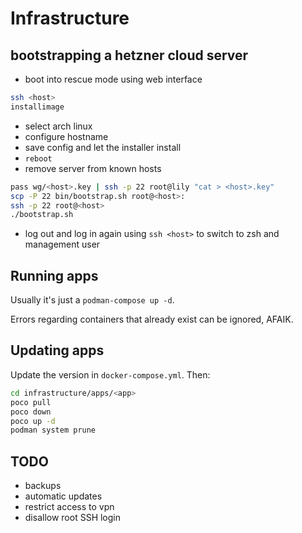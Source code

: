 # Infrastructure

## bootstrapping a hetzner cloud server

- boot into rescue mode using web interface

```sh
ssh <host>
installimage
```

- select arch linux
- configure hostname
- save config and let the installer install
- `reboot`
- remove server from known hosts

```sh
pass wg/<host>.key | ssh -p 22 root@lily "cat > <host>.key"
scp -P 22 bin/bootstrap.sh root@<host>:
ssh -p 22 root@<host>
./bootstrap.sh
```

- log out and log in again using `ssh <host>` to switch to zsh and management user

## Running apps

Usually it's just a `podman-compose up -d`.

Errors regarding containers that already exist can be ignored, AFAIK.

## Updating apps

Update the version in `docker-compose.yml`. Then:

```sh
cd infrastructure/apps/<app>
poco pull
poco down
poco up -d
podman system prune
```

## TODO

- backups
- automatic updates
- restrict access to vpn
- disallow root SSH login